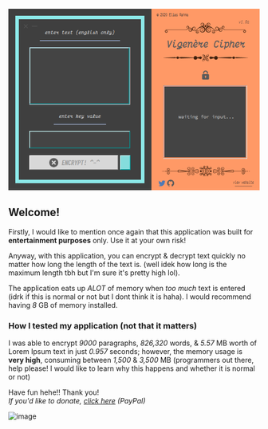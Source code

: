 ![image](preview.png)

## Welcome!

Firstly, I would like to mention once again that this application was built for **entertainment purposes** only. Use it at your own risk!

Anyway, with this application, you can encrypt & decrypt text quickly no matter how long the length of the text is. (well idek how long is the maximum length tbh but I'm sure it's pretty high lol).

The application eats up *ALOT* of memory when *too much* text is entered (idrk if this is normal or not but I dont think it is haha). I would recommend having _8_ GB of memory installed.

### How I tested my application (not that it matters)
I was able to encrypt _9000_ paragraphs, _826,320_ words, & _5.57_ MB worth of Lorem Ipsum text in just _0.957_ seconds; however, the memory usage is **very high**, consuming between _1,500_ & _3,500_ MB (programmers out there, help please! I would like to learn why this happens and whether it is normal or not)

Have fun hehe!! Thank you!    
_If you'd like to donate, [click here](https://paypal.me/teryakiisauce) (PayPal)_

![image](https://media.giphy.com/media/12nMEydAAgCxYA/giphy.gif)
